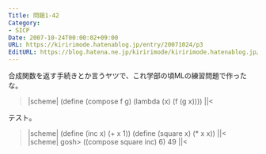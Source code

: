 ```yaml
---
Title: 問題1-42
Category:
- SICP
Date: 2007-10-24T00:00:02+09:00
URL: https://kiririmode.hatenablog.jp/entry/20071024/p3
EditURL: https://blog.hatena.ne.jp/kiririmode/kiririmode.hatenablog.jp/atom/entry/8454420450078216441
---
```



合成関数を返す手続きとか言うヤツで、これ学部の頃MLの練習問題で作ったな。
>|scheme|
(define (compose f g)
  (lambda (x)
    (f (g x))))
||<

テスト。
>|scheme|
(define (inc x) (+ x 1))
(define (square x) (* x x))
||<
>|scheme|
gosh> ((compose square inc) 6)
49
||<
